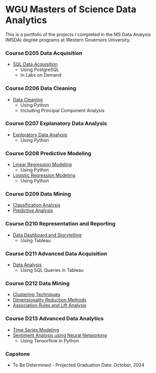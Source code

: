 # WGU Masters of Science Data Analytics
This is a portfolio of the projects I completed in the MS Data Analysis (MSDA) degree programs at Western Governors University. 

### Course D205 Data Acquisition
- [SQL Data Acquisition](https://github.com/NatalieToler/wgu-course-work/blob/9d931bf8ddbb731eec61c4832266c72782bbe17e/D205%20Data%20Aquisition.pdf)
    - Using PostgreSQL
    - In Labs on Demand

### Course D206 Data Cleaning
- [Data Cleaning](https://github.com/NatalieToler/wgu-course-work/blob/9d931bf8ddbb731eec61c4832266c72782bbe17e/D206%20Data%20Cleaning.ipynb)
    - Using Python
    - Including Principal Component Analysis

### Course D207 Explanatory Data Analysis
- [Exploratory Data Analysis](https://github.com/NatalieToler/wgu-course-work/blob/9d931bf8ddbb731eec61c4832266c72782bbe17e/D207%20Exploratory%20Data%20Analysis.ipynb)
    - Using Python

### Course D208 Predictive Modeling
- [Linear Regression Modeling](https://github.com/NatalieToler/wgu-course-work/blob/9d931bf8ddbb731eec61c4832266c72782bbe17e/D208%20Linear%20Regression.ipynb)
    - Using Python
- [Logistic Regression Modeling](https://github.com/NatalieToler/wgu-course-work/blob/9d931bf8ddbb731eec61c4832266c72782bbe17e/D208%20Logistic%20Regression.ipynb)
    - Using Python

### Course D209 Data Mining
- [Classification Analysis](https://github.com/NatalieToler/wgu-course-work/blob/9d931bf8ddbb731eec61c4832266c72782bbe17e/D209%20Classification%20Analysis.ipynb)
- [Predictive Analysis](https://github.com/NatalieToler/wgu-course-work/blob/9d931bf8ddbb731eec61c4832266c72782bbe17e/D209%20Predictive%20Analysis.ipynb)

### Course D210 Representation and Reporting
- [Data Dashboard and Storytelling]((https://github.com/NatalieToler/wgu-course-work/blob/9d931bf8ddbb731eec61c4832266c72782bbe17e/D210%20Representation%20and%20Reporting%20PA.ipynb))
    - Using Tableau

### Course D211 Advanced Data Acquisition
- [Data Analysis](https://github.com/NatalieToler/wgu-course-work/blob/9d931bf8ddbb731eec61c4832266c72782bbe17e/D211%20Report.pdf)
    - Using SQL Queries in Tableau

### Course D212 Data Mining
- [Clustering Techniques](https://github.com/NatalieToler/wgu-course-work/blob/9d931bf8ddbb731eec61c4832266c72782bbe17e/D212%20Task%201%20Clustering%20Techniques.ipynb)
- [Dimensionality Reduction Methods](https://github.com/NatalieToler/wgu-course-work/blob/9d931bf8ddbb731eec61c4832266c72782bbe17e/D212%20Task%202%20Dimensionality%20Reduction%20Methods.ipynb)
- [Association Rules and Lift Analysis](https://github.com/NatalieToler/wgu-course-work/blob/9d931bf8ddbb731eec61c4832266c72782bbe17e/D212%20Task%203%20Association%20Rules%20and%20Lift%20Analysis.ipynb)

### Course D213 Advanced Data Analytics
- [Time Series Modeling](https://github.com/NatalieToler/wgu-course-work/blob/9d931bf8ddbb731eec61c4832266c72782bbe17e/D213%20Time%20Series%20Analysis.ipynb)
- [Sentiment Analysis using Neural Networking](https://github.com/NatalieToler/wgu-course-work/blob/9d931bf8ddbb731eec61c4832266c72782bbe17e/D213%20Sentiment%20Analysis.ipynb)
    - Using Tensorflow in Python

### Capstone
- To Be Determined - Projected Graduation Date: October, 2024
